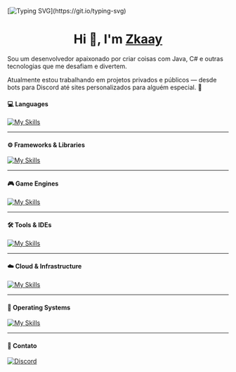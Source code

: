 [![Typing SVG](https://readme-typing-svg.demolab.com?font=Fira+Code&duration=3600&pause=3000&color=F7F7F7&width=435&lines=Welcome+to+Zkaay+GitHub+profile.)](https://git.io/typing-svg)

<h1 align="center">Hi 👋, I'm <a href="https://github.com/hu3zak" target="blank">
Zkaay</a></h1>

Sou um desenvolvedor apaixonado por criar coisas com Java, C# e outras tecnologias que me desafiam e divertem.

Atualmente estou trabalhando em projetos privados e públicos — desde bots para Discord até sites personalizados para alguém especial. 🚀

<h4>💻 Languages</h4>

[![My Skills](https://skillicons.dev/icons?i=js,html,css,cs,php,python,java,lua)](https://skillicons.dev)

---

<h4>⚙️ Frameworks & Libraries</h4>

[![My Skills](https://skillicons.dev/icons?i=react,nextjs,django,dotnet,discordjs,nodejs,npm)](https://skillicons.dev)

---

<h4>🎮 Game Engines</h4>

[![My Skills](https://skillicons.dev/icons?i=unity,unreal,godot,gamemakerstudio,robloxstudio)](https://skillicons.dev)

---

<h4>🛠️ Tools & IDEs</h4>

[![My Skills](https://skillicons.dev/icons?i=vscode,visualstudio,pycharm,androidstudio,github,git,figma,notion,wordpress,vercel,discord,replit)](https://skillicons.dev)

---


<h4>☁️ Cloud & Infrastructure</h4>

[![My Skills](https://skillicons.dev/icons?i=azure,cloudflare,docker,dynamodb)](https://skillicons.dev)

---

<h4>🐧 Operating Systems</h4>

[![My Skills](https://skillicons.dev/icons?i=linux,mint,ubuntu,arc,kali)](https://skillicons.dev)

---

<h4> 📱 Contato </h4>

<div>
  <a href="https://discord.com/users/1306189680156344432" target="_blank" rel="noopener noreferrer">
    <img src="https://img.shields.io/badge/Discord-7289DA?style=for-the-badge&logo=discord&logoColor=white" alt="Discord">
  </a>
</div>